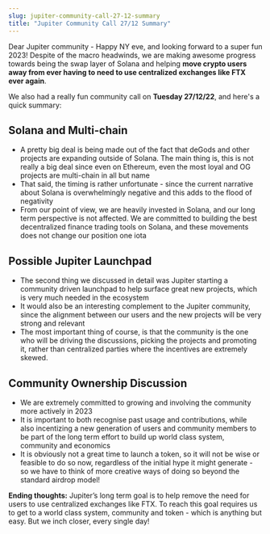 ```yaml
---
slug: jupiter-community-call-27-12-summary
title: "Jupiter Community Call 27/12 Summary"
---
```


Dear Jupiter community - Happy NY eve, and looking forward to a super fun 2023! Despite of the macro headwinds, we are making awesome progress towards being the swap layer of Solana and helping **move crypto users away from ever having to need to use centralized exchanges like FTX ever again**. 

<!--truncate-->

We also had a really fun community call on **Tuesday 27/12/22**,  and here's a quick summary:

## Solana and Multi-chain

- A pretty big deal is being made out of the fact that deGods and other projects are expanding outside of Solana. The main thing is, this is not really a big deal since even on Ethereum, even the most loyal and OG projects are multi-chain in all but name
- That said, the timing is rather unfortunate - since the current narrative about Solana is overwhelmingly negative and this adds to the flood of negativity
- From our point of view, we are heavily invested in Solana, and our long term perspective is not affected. We are committed to building the best decentralized finance trading tools on Solana, and these movements does not change our position one iota

## Possible Jupiter Launchpad
- The second thing we discussed in detail was Jupiter starting a community driven launchpad to help surface great new projects, which is very much needed in the ecosystem
- It would also be an interesting complement to the Jupiter community, since the alignment between our users and the new projects will be very strong and relevant
- The most important thing of course, is that the community is the one who will be driving the discussions, picking the projects and promoting it, rather than centralized parties where the incentives are extremely skewed.

## Community Ownership Discussion
- We are extremely committed to growing and involving the community more actively in 2023
- It is important to both recognise past usage and contributions, while also incentizing a new generation of users and community members to be part of the long term effort to build up world class system, community and economics
- It is obviously not a great time to launch a token, so it will not be wise or feasible to do so now, regardless of the initial hype it might generate - so we have to think of more creative ways of doing so beyond the standard airdrop model!

**Ending thoughts:** Jupiter’s long term goal is to help remove the need for users to use centralized exchanges like FTX. To reach this goal requires us to get to a world class system, community and token - which is anything but easy. But we inch closer, every single day!